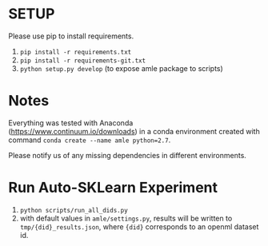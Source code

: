 # SETUP

Please use pip to install requirements.
1. `pip install -r requirements.txt`
2. `pip install -r requirements-git.txt`
3. `python setup.py develop` (to expose amle package to scripts)

# Notes

Everything was tested with Anaconda (https://www.continuum.io/downloads) in a conda environment created with command `conda create --name amle python=2.7`.

Please notify us of any missing dependencies in different environments.

# Run Auto-SKLearn Experiment

1. `python scripts/run_all_dids.py`
2. with default values in `amle/settings.py`, results will be written to `tmp/{did}_results.json`, where
   `{did}` corresponds to an openml dataset id.
